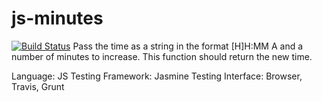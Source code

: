 js-minutes
==========
[![Build Status](https://travis-ci.org/drGrove/js-minutes.svg?branch=master)](https://travis-ci.org/drGrove/js-minutes)
Pass the time as a string in the format [H]H:MM A and a number of minutes to increase. 
This function should return the new time.

Language: JS
Testing Framework: Jasmine
Testing Interface: Browser, Travis, Grunt
